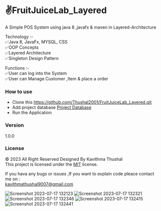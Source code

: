 # ✌️FruitJuiceLab_Layered
A Simple POS System using java 8 ,javafx &amp; maven in Layered-Architecture

Technology :-<br/>
✅Java 8, JavaFx, MYSQL, CSS<br/>
✅OOP Concepts<br/>
✅Layered Architecture<br/>
✅Singleton Design Pattern<br/>

Functions :-<br/>
✅User can log into the System<br/>
✅User can Manage Customer ,Item & place a order<br/>

### How to use
* Clone this https://github.com/Thushal2001/FruitJuiceLab_Layered.git
* Add project database [Project Database](https://github.com/Thushal2001/FruitJuiceLab_Layered/blob/master/src/lk/ijse/pos/view/util/schema.sql)
* Run the Application

### Version
1.0.0

### License
© 2023 All Right Reserved Designed By Kavithma Thushal<br/>
This project is licensed under the [MIT](LICENSE) license.

If you hava any bugs or issues ,If you want to explain code pleace contact me on :<br/>
[kavithmathushal9007@gmail.com](https://www.kavithmathushal9007@gmail.com)

![Screenshot 2023-07-17 132123](https://github.com/Thushal2001/FruitJuiceLab_Layered/assets/125787087/39aba9e8-0826-4c1d-8707-d006570252db)
![Screenshot 2023-07-17 132321](https://github.com/Thushal2001/FruitJuiceLab_Layered/assets/125787087/541fd42d-6169-481a-bea6-d49c8e10f56c)
![Screenshot 2023-07-17 132346](https://github.com/Thushal2001/FruitJuiceLab_Layered/assets/125787087/a27329d7-15ca-4937-866a-85a80f74c4ec)
![Screenshot 2023-07-17 132415](https://github.com/Thushal2001/FruitJuiceLab_Layered/assets/125787087/9d4c187a-c76c-4870-a1e9-1c0215fb0641)
![Screenshot 2023-07-17 132441](https://github.com/Thushal2001/FruitJuiceLab_Layered/assets/125787087/dd7a1a95-0d8a-42b5-a815-71ba6dd889b0)

